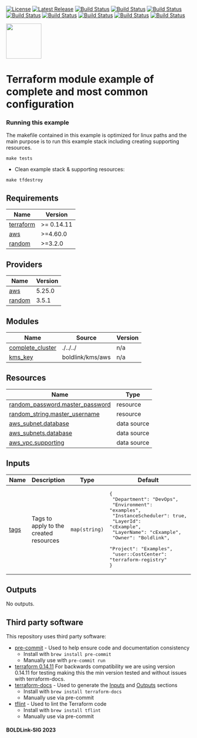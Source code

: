 [![License](https://img.shields.io/badge/License-Apache-blue.svg)](https://github.com/boldlink/terraform-aws-docdb/blob/main/LICENSE)
[![Latest Release](https://img.shields.io/github/release/boldlink/terraform-aws-docdb.svg)](https://github.com/boldlink/terraform-aws-docdb/releases/latest)
[![Build Status](https://github.com/boldlink/terraform-aws-docdb/actions/workflows/update.yaml/badge.svg)](https://github.com/boldlink/terraform-aws-docdb/actions)
[![Build Status](https://github.com/boldlink/terraform-aws-docdb/actions/workflows/release.yaml/badge.svg)](https://github.com/boldlink/terraform-aws-docdb/actions)
[![Build Status](https://github.com/boldlink/terraform-aws-docdb/actions/workflows/pre-commit.yaml/badge.svg)](https://github.com/boldlink/terraform-aws-docdb/actions)
[![Build Status](https://github.com/boldlink/terraform-aws-docdb/actions/workflows/pr-labeler.yaml/badge.svg)](https://github.com/boldlink/terraform-aws-docdb/actions)
[![Build Status](https://github.com/boldlink/terraform-aws-docdb/actions/workflows/module-examples-tests.yaml/badge.svg)](https://github.com/boldlink/terraform-aws-docdb/actions)
[![Build Status](https://github.com/boldlink/terraform-aws-docdb/actions/workflows/checkov.yaml/badge.svg)](https://github.com/boldlink/terraform-aws-docdb/actions)
[![Build Status](https://github.com/boldlink/terraform-aws-docdb/actions/workflows/auto-merge.yaml/badge.svg)](https://github.com/boldlink/terraform-aws-docdb/actions)
[![Build Status](https://github.com/boldlink/terraform-aws-docdb/actions/workflows/auto-badge.yaml/badge.svg)](https://github.com/boldlink/terraform-aws-docdb/actions)

[<img src="https://avatars.githubusercontent.com/u/25388280?s=200&v=4" width="96"/>](https://boldlink.io)

# Terraform  module example of complete and most common configuration

### Running this example
The makefile contained in this example is optimized for linux paths and the main purpose is to run this example stack including creating supporting resources.

```console
make tests
```
* Clean example stack & supporting resources:
```console
make tfdestroy
```

<!-- BEGINNING OF PRE-COMMIT-TERRAFORM DOCS HOOK -->
## Requirements

| Name | Version |
|------|---------|
| <a name="requirement_terraform"></a> [terraform](#requirement\_terraform) | >= 0.14.11 |
| <a name="requirement_aws"></a> [aws](#requirement\_aws) | >=4.60.0 |
| <a name="requirement_random"></a> [random](#requirement\_random) | >=3.2.0 |

## Providers

| Name | Version |
|------|---------|
| <a name="provider_aws"></a> [aws](#provider\_aws) | 5.25.0 |
| <a name="provider_random"></a> [random](#provider\_random) | 3.5.1 |

## Modules

| Name | Source | Version |
|------|--------|---------|
| <a name="module_complete_cluster"></a> [complete\_cluster](#module\_complete\_cluster) | ./../../ | n/a |
| <a name="module_kms_key"></a> [kms\_key](#module\_kms\_key) | boldlink/kms/aws | n/a |

## Resources

| Name | Type |
|------|------|
| [random_password.master_password](https://registry.terraform.io/providers/hashicorp/random/latest/docs/resources/password) | resource |
| [random_string.master_username](https://registry.terraform.io/providers/hashicorp/random/latest/docs/resources/string) | resource |
| [aws_subnet.database](https://registry.terraform.io/providers/hashicorp/aws/latest/docs/data-sources/subnet) | data source |
| [aws_subnets.database](https://registry.terraform.io/providers/hashicorp/aws/latest/docs/data-sources/subnets) | data source |
| [aws_vpc.supporting](https://registry.terraform.io/providers/hashicorp/aws/latest/docs/data-sources/vpc) | data source |

## Inputs

| Name | Description | Type | Default | Required |
|------|-------------|------|---------|:--------:|
| <a name="input_tags"></a> [tags](#input\_tags) | Tags to apply to the created resources | `map(string)` | <pre>{<br>  "Department": "DevOps",<br>  "Environment": "examples",<br>  "InstanceScheduler": true,<br>  "LayerId": "cExample",<br>  "LayerName": "cExample",<br>  "Owner": "Boldlink",<br>  "Project": "Examples",<br>  "user::CostCenter": "terraform-registry"<br>}</pre> | no |

## Outputs

No outputs.
<!-- END OF PRE-COMMIT-TERRAFORM DOCS HOOK -->

## Third party software
This repository uses third party software:
* [pre-commit](https://pre-commit.com/) - Used to help ensure code and documentation consistency
  * Install with `brew install pre-commit`
  * Manually use with `pre-commit run`
* [terraform 0.14.11](https://releases.hashicorp.com/terraform/0.14.11/) For backwards compatibility we are using version 0.14.11 for testing making this the min version tested and without issues with terraform-docs.
* [terraform-docs](https://github.com/segmentio/terraform-docs) - Used to generate the [Inputs](#Inputs) and [Outputs](#Outputs) sections
  * Install with `brew install terraform-docs`
  * Manually use via pre-commit
* [tflint](https://github.com/terraform-linters/tflint) - Used to lint the Terraform code
  * Install with `brew install tflint`
  * Manually use via pre-commit

#### BOLDLink-SIG 2023

